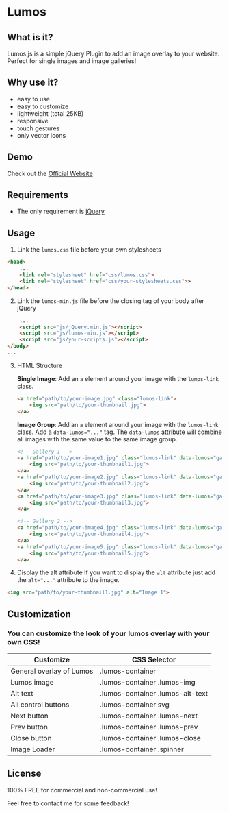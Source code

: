 # Lumos

## What is it?
Lumos.js is a simple jQuery Plugin to add an image overlay to your website.
Perfect for single images and image galleries!

## Why use it?
* easy to use
* easy to customize
* lightweight (total 25KB)
* responsive
* touch gestures
* only vector icons

## Demo
Check out the [Official Website](http://lumos.oliverschwendener.ch)

## Requirements
* The only requirement is [jQuery](https://jquery.com/)

## Usage
1. Link the `lumos.css` file before your own stylesheets
``` html
<head>
    ...
    <link rel="stylesheet" href="css/lumos.css">
    <link rel="stylesheet" href="css/your-stylesheets.css">>
</head>
```

2. Link the `lumos-min.js` file before the closing tag of your body after jQuery
``` html
    ...
    <script src="js/jQuery.min.js"></script>
    <script src="js/lumos-min.js"></script>
    <script src="js/your-scripts.js"></script>
</body>
...
```

3. HTML Structure

    **Single Image**: Add an `a` element around your image with the `lumos-link` class.
    ``` html
    <a href="path/to/your-image.jpg" class="lumos-link">
        <img src="path/to/your-thumbnail.jpg">
    </a>
    ```
    **Image Group**: Add an `a` element around your image with the `lumos-link` class. Add a `data-lumos="..."` tag. The `data-lumos` attribute will combine all images with the same value to the same image group.
    ``` html
    <!-- Gallery 1 -->
    <a href="path/to/your-image1.jpg" class="lumos-link" data-lumos="gallery1">
        <img src="path/to/your-thumbnail1.jpg">
    </a>
    <a href="path/to/your-image2.jpg" class="lumos-link" data-lumos="gallery1">
        <img src="path/to/your-thumbnail2.jpg">
    </a>
    <a href="path/to/your-image3.jpg" class="lumos-link" data-lumos="gallery1">
        <img src="path/to/your-thumbnail3.jpg">
    </a>

    <!-- Gallery 2 -->
    <a href="path/to/your-image4.jpg" class="lumos-link" data-lumos="gallery2">
        <img src="path/to/your-thumbnail4.jpg">
    </a>
    <a href="path/to/your-image5.jpg" class="lumos-link" data-lumos="gallery2">
        <img src="path/to/your-thumbnail5.jpg">
    </a>
    ```

4. Display the alt attribute
If you want to display the `alt` attribute just add the `alt="..."` attribute to the image.
``` html
<img src="path/to/your-thumbnail1.jpg" alt="Image 1">
```

## Customization
### You can customize the look of your lumos overlay with your own CSS!

|Customize|CSS Selector|
|-----|-----|
|General overlay of Lumos|.lumos-container|
|Lumos image|.lumos-container .lumos-img|
|Alt text|.lumos-container .lumos-alt-text|
|All control buttons|.lumos-container svg|
|Next button|.lumos-container .lumos-next|
|Prev button|.lumos-container .lumos-prev|
|Close button|.lumos-container .lumos-close|
|Image Loader|.lumos-container .spinner|

## License
100% FREE for commercial and non-commercial use!

Feel free to contact me for some feedback!
